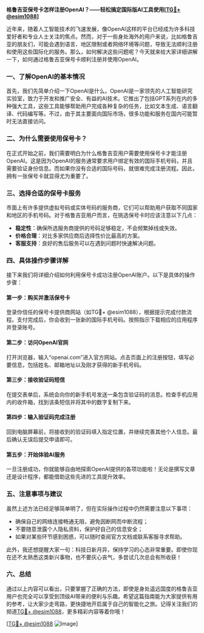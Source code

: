 **格鲁吉亚保号卡怎样注册OpenAI？——轻松搞定国际版AI工具使用[[TG💪+ @esim1088](https://t.me/s/esim1088)]**

近年来，随着人工智能技术的飞速发展，像OpenAI这样的平台已经成为许多科技爱好者和专业人士关注的焦点。然而，对于一些身处海外的用户来说，比如格鲁吉亚的朋友们，可能会遇到语言、地区限制或者网络环境等问题，导致无法顺利注册和使用这些国际化的服务。那么，如何解决这些问题呢？今天就来给大家详细讲解一下，如何通过格鲁吉亚保号卡顺利注册并使用OpenAI。

### 一、了解OpenAI的基本情况

首先，我们先简单介绍一下OpenAI是什么。OpenAI是一家领先的人工智能研究实验室，致力于开发和推广安全、有益的AI技术。它推出了包括GPT系列在内的多种强大工具，这些工具能够帮助用户完成各种复杂的任务，比如文本生成、语言翻译、代码编写等。不过，由于其主要面向国际市场，很多功能和服务在国内可能暂时无法直接访问。

### 二、为什么需要使用保号卡？

在正式开始之前，我们需要明白为什么格鲁吉亚用户需要使用保号卡才能注册OpenAI。这是因为OpenAI的服务通常要求用户绑定有效的国际手机号码，并且需要验证身份信息。而如果你没有合适的国际号码，就很难完成注册流程。因此，拥有一张保号卡就显得尤为重要了。

### 三、选择合适的保号卡服务

市面上有许多提供虚拟号码或实体号码的服务商，它们可以帮助用户获取不同国家和地区的手机号码。对于格鲁吉亚用户而言，在挑选保号卡时应该注意以下几点：
- **稳定性**：确保所选服务商提供的号码足够稳定，不会频繁掉线或失效。
- **价格合理**：对比多家供应商后选择性价比最高的方案。
- **客服支持**：良好的售后服务可以在遇到问题时快速解决问题。

### 四、具体操作步骤详解

接下来我们将详细介绍如何利用保号卡成功注册OpenAI账户。以下是具体的操作步骤：

#### 第一步：购买并激活保号卡
登录你信任的保号卡提供商网站（如TG💪+ @esim1088），根据提示完成付款流程。支付完成后，你会收到一张新的国际手机号码。按照指示下载相应的应用程序并登录账号。

#### 第二步：访问OpenAI官网
打开浏览器，输入“openai.com”进入官方网站。点击页面上的注册按钮，填写必要信息，包括姓名、邮箱地址以及刚才获得的新手机号码。

#### 第三步：接收验证码短信
在提交表单后，系统会向你的新手机号发送一条包含验证码的消息。检查手机应用内的收件箱，找到该条短信并将其中的数字复制下来。

#### 第四步：输入验证码完成注册
回到电脑屏幕前，将接收到的验证码填入指定位置，并继续完善其他个人信息。最后确认无误后提交申请即可。

#### 第五步：开始体验AI服务
一旦注册成功，你就能够自由地探索OpenAI提供的各项功能啦！无论是撰写文章还是设计程序，都能借助这些先进的工具提升效率。

### 五、注意事项与建议

虽然上述方法已经足够简单明了，但在实际操作过程中仍然需要注意以下事项：
- 确保自己的网络连接畅通无阻，避免因断网而中断流程；
- 不要随意泄露个人隐私资料，保护好自己的信息安全；
- 如果对某些环节感到困惑，可以随时查阅官方文档或联系客服寻求帮助。

此外，我还想提醒大家一句：科技日新月异，保持学习的心态非常重要。即使你现在还不太熟悉这类新兴事物，也不要灰心丧气，多尝试几次总会有所收获！

### 六、总结

通过以上内容可以看出，只要掌握了正确的方法，即使是身处遥远国度的格鲁吉亚用户也完全可以享受到顶级AI带来的便利与乐趣。希望这篇指南能为大家提供有用的参考，让大家少走弯路，更快捷地开启属于自己的智能化之旅。记得关注我们的频道[TG💪+ @esim1088](https://t.me/s/esim1088)，更多精彩内容等着你哦！

[[TG💪+ @esim1088](https://t.me/s/esim1088) ![Image](https://i.postimg.cc/4NQfJmqS/Snipaste-2025-05-13-00-14-12.png)]
